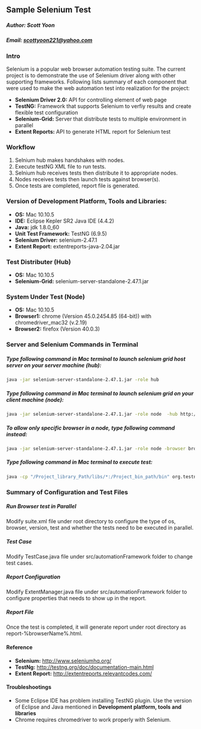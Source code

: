 ## Sample Selenium Test
##### Author: Scott Yoon
##### Email: scottyoon221@yahoo.com

### Intro

Selenium is a popular web browser automation testing suite. The current project is to demonstrate the use of Selenium driver along with other supporting frameworks. Following lists summary of each component that were used to make the web automation test into realization for the project:
- **Selenium Driver 2.0:** API for controlling element of web page
- **TestNG:** Framework that supports Selenium to verfiy results and create flexible test configuration
- **Selenium-Grid:**  Server that distribute tests to multiple environment in parallel
- **Extent Reports:** API to generate HTML report for Selenium test

### Workflow
1. Selnium hub makes handshakes with nodes.
2. Execute testNG XML file to run tests.
3. Selnium hub receives tests then distribute it to appropriate nodes.
4. Nodes receives tests then launch tests against browser(s).
5. Once tests are completed, report file is generated.

### Version of Development Platform, Tools and Libraries:
- **OS:** Mac 10.10.5
- **IDE:** Eclipse Kepler SR2 Java IDE (4.4.2)
- **Java:** jdk 1.8.0_60
- **Unit Test Framework:** TestNG (6.9.5)
- **Selenium Driver:** selenium-2.47.1
- **Extent Report:** extentreports-java-2.04.jar

### Test Distributer (Hub)
- **OS:** Mac 10.10.5
- **Selenium-Grid:** selenium-server-standalone-2.47.1.jar

### System Under Test (Node)
- **OS:** Mac 10.10.5
- **Browser1:** chrome (Version 45.0.2454.85 (64-bit)) with chromedriver_mac32 (v.2.19)
- **Browser2:** firefox (Version 40.0.3)


### Server and  Selenium Commands in Terminal

##### Type following command in Mac terminal to launch selenium grid host server on your server machine (hub):
```bash
java -jar selenium-server-standalone-2.47.1.jar -role hub
```
##### Type following command in Mac terminal to launch selenium grid on your client machine (node):
```bash
java -jar selenium-server-standalone-2.47.1.jar -role node  -hub http://<hub-ip>:4444/grid/register
```
##### To allow only specific browser in a node, type following command instead:
```bash
java -jar selenium-server-standalone-2.47.1.jar -role node -browser browserName=chrome -browser browserName=chrome -browser browserName=firefox -hub http://<hub-ip>:4444/grid/register
```
##### Type following command in Mac terminal to execute test:
```bash
java -cp "/Project_library_Path/libs/*:/Project_bin_path/bin" org.testng.TestNG suite.xml
```
### Summary of Configuration and Test Files

##### Run Browser test in Parallel
Modify suite.xml file under root directory to configure the type of os, browser, version, test and whether the tests need to be executed in parallel.

##### Test Case
Modify TestCase.java file under src/automationFramework folder to change test cases.

##### Report Configuration
Modify ExtentManager.java file under src/automationFramework folder to configure properties that needs to show
up in the report.

##### Report File
Once the test is completed, it will generate report under root directory as report-%browserName%.html.

#### Reference

- **Selenium:** http://www.seleniumhq.org/
- **TestNg:** http://testng.org/doc/documentation-main.html
- **Extent Report:** http://extentreports.relevantcodes.com/


#### Troubleshootings
- Some Eclipse IDE has problem installing TestNG plugin. Use the version of Eclipse and Java mentioned in **Development platform, tools and libraries**
- Chrome requires chromedriver to work properly with Selenium.



